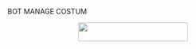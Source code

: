BOT MANAGE COSTUM

<p align="center"><a href="https://dashboard.heroku.com/new?template=https://github.com/Sarjanas1/DomsRobot"> <img src="https://img.shields.io/badge/Deploy%20On%20Heroku-black?style=for-the-badge&logo=heroku" width="220" height="38.45"/></a></p>
